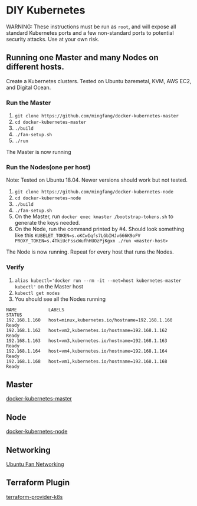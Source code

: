 # DIY Kubernetes
WARNING: These instructions must be run as ``root``, and will expose all standard Kubernetes ports and a few non-standard ports to potential security attacks.  Use at your own risk.

## Running one Master and many Nodes on different hosts.
Create a Kubernetes clusters.  Tested on Ubuntu baremetal, KVM, AWS EC2, and Digital Ocean.

### Run the Master

1. ```git clone https://github.com/mingfang/docker-kubernetes-master```
2. ```cd docker-kubernetes-master```
3. ```./build```
4. ```./fan-setup.sh```
5. ```./run```

The Master is now running

### Run the Nodes(one per host)
Note: Tested on Ubuntu 18.04.  Newer versions should work but not tested.

1. ```git clone https://github.com/mingfang/docker-kubernetes-node```
2. ```cd docker-kubernetes-node```
3. ```./build```
4. ```./fan-setup.sh```
5. On the Master, run ```docker exec kmaster /bootstrap-tokens.sh``` to generate the keys needed.
6. On the Node, run the command printed by #4. Should look something like this ```KUBELET_TOKEN=s.oKCwIqfs7LGbIHJv666K9oFV PROXY_TOKEN=s.4TkiUcFsscWufhHUOzPjKgxn ./run <master-host>```

The Node is now running.  Repeat for every host that runs the Nodes.

### Verify
1. ```alias kubectl='docker run --rm -it --net=host kubernetes-master kubectl'``` on the Master host
2. ```kubectl get nodes```
3. You should see all the Nodes running
```
NAME            LABELS                                            STATUS
192.168.1.160   host=minux,kubernetes.io/hostname=192.168.1.160   Ready
192.168.1.162   host=vm2,kubernetes.io/hostname=192.168.1.162     Ready
192.168.1.163   host=vm3,kubernetes.io/hostname=192.168.1.163     Ready
192.168.1.164   host=vm4,kubernetes.io/hostname=192.168.1.164     Ready
192.168.1.168   host=vm1,kubernetes.io/hostname=192.168.1.168     Ready
```

## Master
[docker-kubernetes-master](https://github.com/mingfang/docker-kubernetes-master)

## Node
[docker-kubernetes-node](https://github.com/mingfang/docker-kubernetes-node)

## Networking
[Ubuntu Fan Networking](https://wiki.ubuntu.com/FanNetworking)

## Terraform Plugin
[terraform-provider-k8s](https://github.com/mingfang/terraform-provider-k8s)
